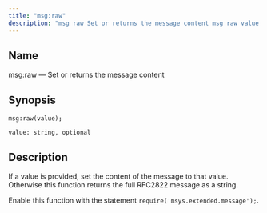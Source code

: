 ```yaml
---
title: "msg:raw"
description: "msg raw Set or returns the message content msg raw value If a value is provided set the content of the message to that value Otherwise this function returns the full RFC 2822 message as a string Enable this function with the statement require msys extended message..."
---
```


<a name="lua.ref.msg_raw"></a> 
## Name

msg:raw — Set or returns the message content

<a name="idp16866720"></a> 
## Synopsis

`msg:raw(value);`

`value: string, optional`<a name="idp16869696"></a> 
## Description

If a value is provided, set the content of the message to that value. Otherwise this function returns the full RFC2822 message as a string.

Enable this function with the statement `require('msys.extended.message');`.